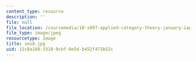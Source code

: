 ```yaml
---
content_type: resource
description: ''
file: null
file_location: /coursemedia/18-s097-applied-category-theory-january-iap-2019/15c8a18833109cbf0e5db452f471b52c_ses8.jpg
file_type: image/jpeg
resourcetype: Image
title: ses8.jpg
uid: 15c8a188-3310-9cbf-0e5d-b452f471b52c
---
```


